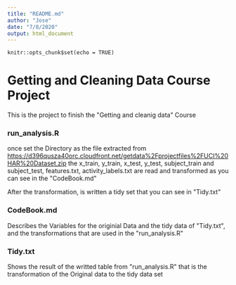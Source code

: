 ```yaml
---
title: "README.md"
author: "Jose"
date: "7/8/2020"
output: html_document
---
```


```{r setup, include=FALSE}
knitr::opts_chunk$set(echo = TRUE)
```

# Getting and Cleaning Data Course Project

This is the project to finish the "Getting and cleanig data" Course

### run_analysis.R

once set the Directory as the file extracted from https://d396qusza40orc.cloudfront.net/getdata%2Fprojectfiles%2FUCI%20HAR%20Dataset.zip the  x_train, y_train, x_test, y_test, subject_train and subject_test, features.txt, activity_labels.txt are read and transformed as you can see in the "CodeBook.md"

After the transformation, is written a tidy set that you can see in "Tidy.txt"

### CodeBook.md

Describes the Variables for the originial Data and the tidy data of "Tidy.txt", and the transformations that are used in the "run_analysis.R" 

### Tidy.txt

Shows the result of the writted table from "run_analysis.R" that is the transformation of the Original data to the tidy data set
